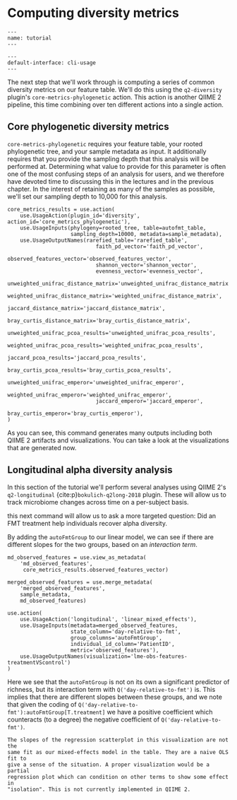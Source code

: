 # Computing diversity metrics

```{usage-scope}
---
name: tutorial
---
```

```{usage-selector}
---
default-interface: cli-usage
---
```

The next step that we'll work through is computing a series of common diversity
metrics on our feature table. We'll do this using the `q2-diversity` plugin's
`core-metrics-phylogenetic` action. This action is another QIIME 2 pipeline,
this time combining over ten different actions into a single action.

## Core phylogenetic diversity metrics

`core-metrics-phylogenetic` requires your feature table, your rooted
phylogenetic tree, and your sample metadata as input. It additionally requires
that you provide the sampling depth that this analysis will be performed at.
Determining what value to provide for this parameter is often one of the most
confusing steps of an analysis for users, and we therefore have devoted
time to discussing this in the lectures and in the previous chapter. In the
interest of retaining as many of the samples as possible, we'll set our
sampling depth to 10,000 for this analysis.

```{usage}
core_metrics_results = use.action(
    use.UsageAction(plugin_id='diversity', action_id='core_metrics_phylogenetic'),
    use.UsageInputs(phylogeny=rooted_tree, table=autofmt_table,
                    sampling_depth=10000, metadata=sample_metadata),
    use.UsageOutputNames(rarefied_table='rarefied_table',
                            faith_pd_vector='faith_pd_vector',
                            observed_features_vector='observed_features_vector',
                            shannon_vector='shannon_vector',
                            evenness_vector='evenness_vector',
                            unweighted_unifrac_distance_matrix='unweighted_unifrac_distance_matrix',
                            weighted_unifrac_distance_matrix='weighted_unifrac_distance_matrix',
                            jaccard_distance_matrix='jaccard_distance_matrix',
                            bray_curtis_distance_matrix='bray_curtis_distance_matrix',
                            unweighted_unifrac_pcoa_results='unweighted_unifrac_pcoa_results',
                            weighted_unifrac_pcoa_results='weighted_unifrac_pcoa_results',
                            jaccard_pcoa_results='jaccard_pcoa_results',
                            bray_curtis_pcoa_results='bray_curtis_pcoa_results',
                            unweighted_unifrac_emperor='unweighted_unifrac_emperor',
                            weighted_unifrac_emperor='weighted_unifrac_emperor',
                            jaccard_emperor='jaccard_emperor',
                            bray_curtis_emperor='bray_curtis_emperor'),
)
```

As you can see, this command generates many outputs including both QIIME 2
artifacts and visualizations. You can take a look at the visualizations that are
generated now. 

## Longitudinal alpha diversity analysis

In this section of the tutorial we'll perform several analyses using QIIME 2's
`q2-longitudinal` {cite:p}`bokulich-q2long-2018` plugin. These will allow us
to track microbiome changes across time on a per-subject basis. 

this next command will allow us to ask a more targeted question:
Did an FMT treatment help individuals recover alpha diversity.

By adding the ``autoFmtGroup`` to our linear model, we can see if there
are different slopes for the two groups, based on an *interaction term*.


```{usage}
md_observed_features = use.view_as_metadata(
    'md_observed_features',
     core_metrics_results.observed_features_vector)

merged_observed_features = use.merge_metadata(
    'merged_observed_features',
    sample_metadata,
    md_observed_features)

use.action(
    use.UsageAction('longitudinal', 'linear_mixed_effects'),
    use.UsageInputs(metadata=merged_observed_features,
                    state_column='day-relative-to-fmt',
                    group_columns='autoFmtGroup',
                    individual_id_column='PatientID',
                    metric='observed_features'),
    use.UsageOutputNames(visualization='lme-obs-features-treatmentVScontrol')
)
```

Here we see that the ``autoFmtGroup`` is not on its own a significant predictor
of richness, but its interaction term with ``Q('day-relative-to-fmt')`` is.
This implies that there are different slopes between these groups, and we note
that given the coding of ``Q('day-relative-to-fmt'):autoFmtGroup[T.treatment]``
we have a positive coefficient which counteracts (to a degree) the negative
coefficient of ``Q('day-relative-to-fmt')``.

```{warning}
The slopes of the regression scatterplot in this visualization are not the
same fit as our mixed-effects model in the table. They are a naive OLS fit to
give a sense of the situation. A proper visualization would be a partial
regression plot which can condition on other terms to show some effect in
"isolation". This is not currently implemented in QIIME 2.
```
